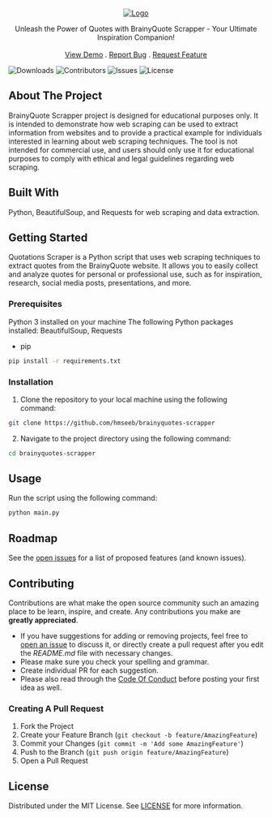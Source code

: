 <br/>
<p align="center">
  <a href="https://github.com/hmseeb/brainyquotes-scraper">
    <img src="https://capsule-render.vercel.app/api?type=waving&color=gradient&height=200&section=header&text=Brainy&nbsp;Scrapper&fontSize=80&fontAlignY=35&animation=twinkling&fontColor=gradient" alt="Logo">
  </a>

  <p align="center">
    Unleash the Power of Quotes with BrainyQuote Scrapper - Your Ultimate Inspiration Companion!
    <br/>
    <br/>
    <a href="https://github.com/hmseeb/brainyquotes-scraper">View Demo</a>
    .
    <a href="https://github.com/hmseeb/brainyquotes-scraper/issues">Report Bug</a>
    .
    <a href="https://github.com/hmseeb/brainyquotes-scraper/issues">Request Feature</a>
  </p>
</p>

![Downloads](https://img.shields.io/github/downloads/hmseeb/brainyquotes-scraper/total) ![Contributors](https://img.shields.io/github/contributors/hmseeb/brainyquotes-scraper?color=dark-green) ![Issues](https://img.shields.io/github/issues/hmseeb/brainyquotes-scraper) ![License](https://img.shields.io/github/license/hmseeb/brainyquotes-scraper) 

## About The Project

BrainyQuote Scrapper project is designed for educational purposes only. It is intended to demonstrate how web scraping can be used to extract information from websites and to provide a practical example for individuals interested in learning about web scraping techniques. The tool is not intended for commercial use, and users should only use it for educational purposes to comply with ethical and legal guidelines regarding web scraping.

## Built With

Python, BeautifulSoup, and Requests for web scraping and data extraction.

## Getting Started

Quotations Scraper is a Python script that uses web scraping techniques to extract quotes from the BrainyQuote website. It allows you to easily collect and analyze quotes for personal or professional use, such as for inspiration, research, social media posts, presentations, and more.

### Prerequisites

Python 3 installed on your machine
The following Python packages installed: BeautifulSoup, Requests

* pip

```sh
pip install -r requirements.txt
```

### Installation

1. Clone the repository to your local machine using the following command:
   
```sh
git clone https://github.com/hmseeb/brainyquotes-scrapper
```

2. Navigate to the project directory using the following command:

```sh
cd brainyquotes-scrapper
```

## Usage

Run the script using the following command:

```sh
python main.py
```

## Roadmap

See the [open issues](https://github.com/hmseeb/brainyquotes-scraper/issues) for a list of proposed features (and known issues).

## Contributing

Contributions are what make the open source community such an amazing place to be learn, inspire, and create. Any contributions you make are **greatly appreciated**.
* If you have suggestions for adding or removing projects, feel free to [open an issue](https://github.com/hmseeb/brainyquotes-scraper/issues/new) to discuss it, or directly create a pull request after you edit the *README.md* file with necessary changes.
* Please make sure you check your spelling and grammar.
* Create individual PR for each suggestion.
* Please also read through the [Code Of Conduct](https://github.com/hmseeb/brainyquotes-scraper/blob/main/CODE_OF_CONDUCT.md) before posting your first idea as well.

### Creating A Pull Request

1. Fork the Project
2. Create your Feature Branch (`git checkout -b feature/AmazingFeature`)
3. Commit your Changes (`git commit -m 'Add some AmazingFeature'`)
4. Push to the Branch (`git push origin feature/AmazingFeature`)
5. Open a Pull Request

## License

Distributed under the MIT License. See [LICENSE](https://github.com/hmseeb/brainyquotes-scraper/blob/main/LICENSE) for more information.


